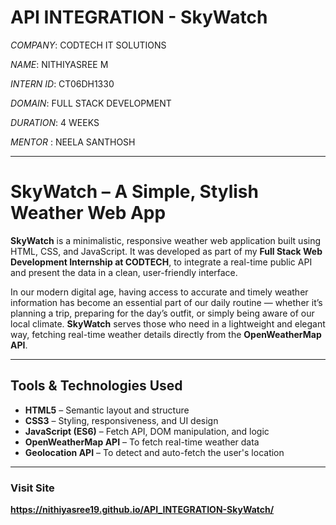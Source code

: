 # API INTEGRATION - SkyWatch

*COMPANY*: CODTECH IT SOLUTIONS

*NAME*: NITHIYASREE M

*INTERN ID*: CT06DH1330

*DOMAIN*: FULL STACK DEVELOPMENT

*DURATION*: 4 WEEKS

*MENTOR* : NEELA SANTHOSH

---

# SkyWatch – A Simple, Stylish Weather Web App

**SkyWatch** is a minimalistic, responsive weather web application built using HTML, CSS, and JavaScript. It was developed as part of my **Full Stack Web Development Internship at CODTECH**, to integrate a real-time public API and present the data in a clean, user-friendly interface.

In our modern digital age, having access to accurate and timely weather information has become an essential part of our daily routine — whether it’s planning a trip, preparing for the day’s outfit, or simply being aware of our local climate. **SkyWatch** serves those who need in a lightweight and elegant way, fetching real-time weather details directly from the **OpenWeatherMap API**.

---

## Tools & Technologies Used

- **HTML5** – Semantic layout and structure
- **CSS3** – Styling, responsiveness, and UI design
- **JavaScript (ES6)** – Fetch API, DOM manipulation, and logic
- **OpenWeatherMap API** – To fetch real-time weather data
- **Geolocation API** – To detect and auto-fetch the user's location

---


### Visit Site 
**https://nithiyasree19.github.io/API_INTEGRATION-SkyWatch/**
